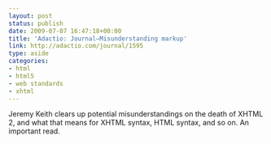```yaml
---
layout: post
status: publish
date: 2009-07-07 16:47:18+00:00
title: 'Adactio: Journal—Misunderstanding markup'
link: http://adactio.com/journal/1595
type: aside
categories:
- html
- html5
- web standards
- xhtml
---
```


Jeremy Keith clears up potential misunderstandings on the death of XHTML 2, and what that means for XHTML syntax, HTML syntax, and so on. An important read.
